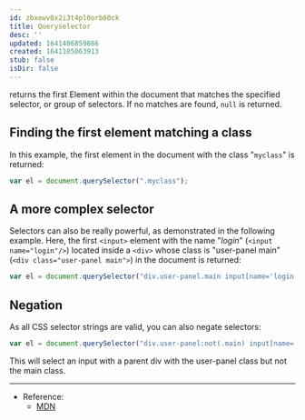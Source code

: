 ```yaml
---
id: zbxewv0x2i3t4pl0orb60ck
title: Queryselector
desc: ''
updated: 1641406859866
created: 1641105063913
stub: false
isDir: false
---
```



returns the first Element within the document that matches the specified selector, or group of selectors. If no matches are found, `null` is returned.

## Finding the first element matching a class

In this example, the first element in the document with the class "`myclass`" is returned:

```javascript
var el = document.querySelector(".myclass");
```

## A more complex selector

Selectors can also be really powerful, as demonstrated in the following example. Here, the first `<input>` element with the name "_login_" (`<input name="login"/>`) located inside a `<div>` whose class is "user-panel main" (`<div class="user-panel main">`) in the document is returned:

```javascript
var el = document.querySelector("div.user-panel.main input[name='login']");
```

## Negation

As all CSS selector strings are valid, you can also negate selectors:

```javascript
var el = document.querySelector("div.user-panel:not(.main) input[name='login']");
```

This will select an input with a parent div with the user-panel class but not the main class.

---

- Reference:
  - [MDN](https://developer.mozilla.org/en-US/docs/Web/API/Document/querySelector)
